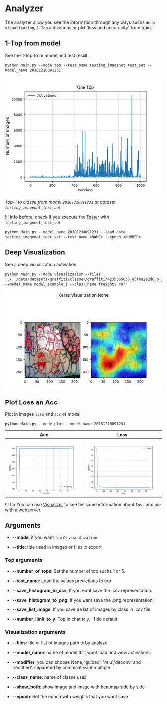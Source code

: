 # Analyzer

The analyzer allow you see the information through any ways suchs `deep visualization`, `1-Top` activations or plot 'loss and accuracity' from train.

## 1-Top from model 

See the 1-top from model and test result.
    
    python Main.py --mode top --test_name testing_imagenet_test_set --model_name 20181210091231
    
    
![Screenshot](../images/20170703142612_street_onetop_histogram.png)

*Top-1 to classe from model `20181210091231` at dataset  `testing_imagenet_test_set`*
    
    
!!! info
    before, check if you execute the [Tester](../tester/index.md) with `testing_imagenet_test_set`
    
    python Main.py --model_name 20181210091231 --load_data testing_imagenet_test_set --test_name <NAME> --epoch <NUMBER>
    
## Deep Visualization

See a deep visualization activation
    
    python Main.py --mode visualization --files ../../data/datasets/graffiti/classes/graffiti/4235365635_a5fba2a2d8_o.jpg --model_name model_example_1 --class_name freight\ car
    
![Screenshot](../images/class_917_n03451798_10623_imagenet.JPEG)
    
    
## Plot Loss an Acc

Plot in images `loss` and `acc` of model

    python Main.py --mode plot --model_name 20181210091231

 Acc | Loss
:-------------------------:|:-------------------------:
![Screenshot](../images/20170821191051_acc_20190214094857.png)  |  ![Screenshot](../images/20170821191051_loss_20190214094857.png)
    
    
!!! tip
    You can use [Visualizer](../visualizer/index.md) to see the same information about `loss` and `acc` with a webserver.
        

## Arguments

* **--mode**: if you want `top` or `visualization` 

* **--title**: title used in images or files to export

### Top arguments

* **--number_of_tops**: Set the number of top suchs 1 or 5.

* **--test_name**: Load the values predictions to top

* **--save_histogram_to_csv**: If you want save the .csv representation.

* **--save_histogram_to_png**: If you want save the .png representation.

* **--save_list_image**: If you save de list of images by class in .csv file.

* **--number_limit_to_y**: Top in chat to y. -1 do default

### Visualization arguments

* **--files**: file or list of images path to by analyze.

* **--model_name**: name of model that want load and view activations

* **--modifier**: you can choose None, 'guided', 'relu','deconv' and 'rectified'. separeted by comma if want multiple

* **--class_name**: name of classe used

* **--show_both**: show image and image with heatmap side by side

* **--epoch**: Set the epoch with weigths that you want save